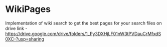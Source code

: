 # WikiPages
Implementation of wiki search to get the best pages for your search
files on drive link - https://drive.google.com/drive/folders/1_Py3DXHjLF01nW3tPVDauCrMfxdS0XC-?usp=sharing
